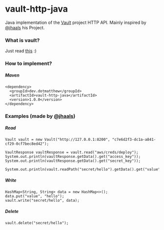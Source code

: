 # vault-http-java
Java implementation of the [Vault](https://www.vaultproject.io/) project HTTP API.
Mainly inspired by [@jhaals](https://github.com/jhaals/vault-java/) his Project.

### What is vault?
Just read [this](https://www.vaultproject.io/) :)

### How to implement?
##### Maven
    <dependency>
      <groupId>dev.dotmatthew</groupId>
      <artifactId>vault-http-java</artifactId>
      <version>1.0.0</version>
    </dependency>

### Examples (made by [@jhaals](https://github.com/jhaals/))

##### Read

    Vault vault = new Vault("http://127.0.0.1:8200", "c7e6d2f3-dc1a-a841-cf29-0cf7bec8ed42");

    VaultResponse vaultResponse = vault.read("aws/creds/deploy");
    System.out.println(vaultResponse.getData().get("access_key"));
    System.out.println(vaultResponse.getData().get("secret_key"));

    System.out.println(vault.readPath("secret/hello").getData().get("value"));

##### Write

	HashMap<String, String> data = new HashMap<>();
	data.put("value", "hello");
	vault.write("secret/hello", data);

##### Delete

	vault.delete("secret/hello");
